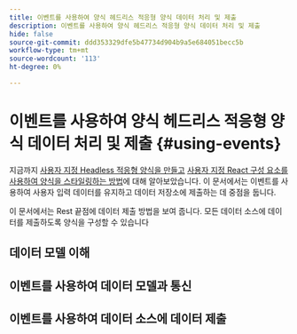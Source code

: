 ```yaml
---
title: 이벤트를 사용하여 양식 헤드리스 적응형 양식 데이터 처리 및 제출
description: 이벤트를 사용하여 양식 헤드리스 적응형 양식 데이터 처리 및 제출
hide: false
source-git-commit: ddd353329dfe5b47734d904b9a5e684051becc5b
workflow-type: tm+mt
source-wordcount: '113'
ht-degree: 0%

---
```



# 이벤트를 사용하여 양식 헤드리스 적응형 양식 데이터 처리 및 제출 {#using-events}

지금까지 [사용자 지정 Headless 적응형 양식을 만들고](create-and-publish-a-headless-form.md) [사용자 지정 React 구성 요소를 사용하여 양식을 스타일링하는 방법](use-google-material-ui-react-components-to-render-a-headless-form.md)에 대해 알아보았습니다. 이 문서에서는 이벤트를 사용하여 사용자 입력 데이터를 유지하고 데이터 저장소에 제출하는 데 중점을 둡니다.

이 문서에서는 Rest 끝점에 데이터 제출 방법을 보여 줍니다. 모든 데이터 소스에 데이터를 제출하도록 양식을 구성할 수 있습니다

## 데이터 모델 이해



## 이벤트를 사용하여 데이터 모델과 통신

## 이벤트를 사용하여 데이터 소스에 데이터 제출
